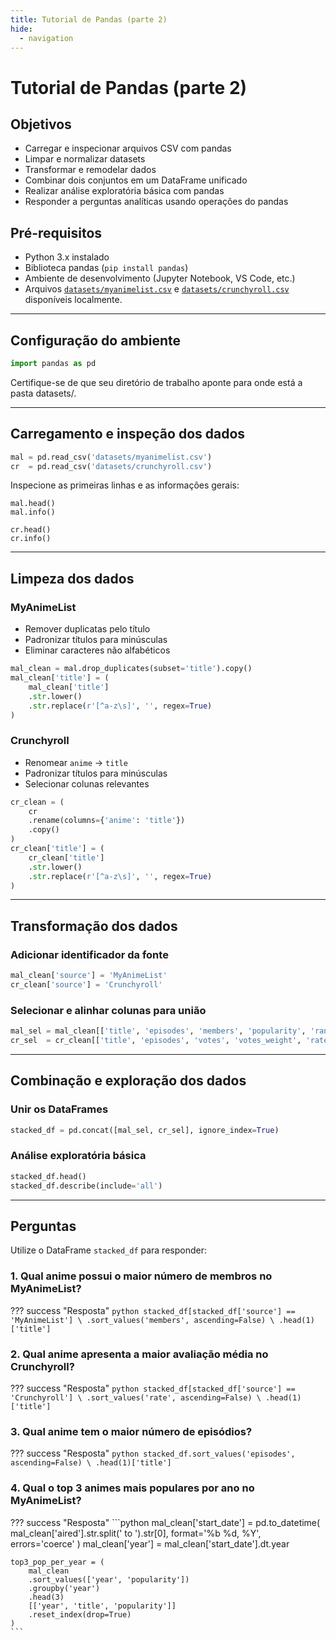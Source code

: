 ```yaml
---
title: Tutorial de Pandas (parte 2)
hide:
  - navigation
---
```


# Tutorial de Pandas (parte 2)

## Objetivos

- Carregar e inspecionar arquivos CSV com pandas  
- Limpar e normalizar datasets  
- Transformar e remodelar dados  
- Combinar dois conjuntos em um DataFrame unificado  
- Realizar análise exploratória básica com pandas  
- Responder a perguntas analíticas usando operações do pandas  

## Pré-requisitos

- Python 3.x instalado  
- Biblioteca pandas (`pip install pandas`)  
- Ambiente de desenvolvimento (Jupyter Notebook, VS Code, etc.)  
- Arquivos [`datasets/myanimelist.csv`](https://www.kaggle.com/datasets/marlesson/myanimelist-dataset-animes-profiles-reviews) e [`datasets/crunchyroll.csv`](https://www.kaggle.com/filipefilardi/crunchyroll-anime-ratings) disponíveis localmente.


---

## Configuração do ambiente 

```python
import pandas as pd
```

Certifique-se de que seu diretório de trabalho aponte para onde está a pasta datasets/.

---

## Carregamento e inspeção dos dados 

```python
mal = pd.read_csv('datasets/myanimelist.csv')
cr  = pd.read_csv('datasets/crunchyroll.csv')
```

Inspecione as primeiras linhas e as informações gerais:

```
mal.head()
mal.info()

cr.head()
cr.info()
```

---

## Limpeza dos dados

### MyAnimeList

- Remover duplicatas pelo título  
- Padronizar títulos para minúsculas  
- Eliminar caracteres não alfabéticos  

```python
mal_clean = mal.drop_duplicates(subset='title').copy()
mal_clean['title'] = (
    mal_clean['title']
    .str.lower()
    .str.replace(r'[^a-z\s]', '', regex=True)
)
```

### Crunchyroll

- Renomear `anime` → `title`  
- Padronizar títulos para minúsculas  
- Selecionar colunas relevantes  

```python
cr_clean = (
    cr
    .rename(columns={'anime': 'title'})
    .copy()
)
cr_clean['title'] = (
    cr_clean['title']
    .str.lower()
    .str.replace(r'[^a-z\s]', '', regex=True)
)
```

---

## Transformação dos dados

### Adicionar identificador da fonte

```python
mal_clean['source'] = 'MyAnimeList'
cr_clean['source'] = 'Crunchyroll'
```

### Selecionar e alinhar colunas para união

```python
mal_sel = mal_clean[['title', 'episodes', 'members', 'popularity', 'ranked', 'source']]
cr_sel  = cr_clean[['title', 'episodes', 'votes', 'votes_weight', 'rate', 'source']]
```

---

## Combinação e exploração dos dados

### Unir os DataFrames

```python
stacked_df = pd.concat([mal_sel, cr_sel], ignore_index=True)
```

### Análise exploratória básica

```python
stacked_df.head()
stacked_df.describe(include='all')
```

---

## Perguntas

Utilize o DataFrame `stacked_df` para responder:

### 1. Qual anime possui o maior número de membros no MyAnimeList?

??? success "Resposta"
    ```python
    stacked_df[stacked_df['source'] == 'MyAnimeList'] \
     .sort_values('members', ascending=False) \
     .head(1)['title']
    ```

### 2. Qual anime apresenta a maior avaliação média no Crunchyroll?

??? success "Resposta"
    ```python
    stacked_df[stacked_df['source'] == 'Crunchyroll'] \
     .sort_values('rate', ascending=False) \
     .head(1)['title']
    ```

### 3. Qual anime tem o maior número de episódios?

??? success "Resposta"
    ```python
    stacked_df.sort_values('episodes', ascending=False) \
     .head(1)['title']
    ```

### 4. Qual o top 3 animes mais populares por ano no MyAnimeList?

??? success "Resposta"
    ```python
    mal_clean['start_date'] = pd.to_datetime(
    mal_clean['aired'].str.split(' to ').str[0],
    format='%b %d, %Y',
    errors='coerce'
    )
    mal_clean['year'] = mal_clean['start_date'].dt.year

    top3_pop_per_year = (
        mal_clean
        .sort_values(['year', 'popularity'])
        .groupby('year')
        .head(3)
        [['year', 'title', 'popularity']]
        .reset_index(drop=True)
    )
    ```